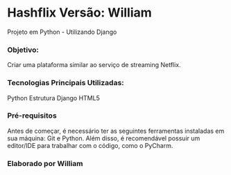 # Hashflix Versão: William
Projeto em Python - Utilizando Django

### Objetivo:
Criar uma plataforma similar ao serviço de streaming Netflix.

### Tecnologias Principais Utilizadas:
Python
Estrutura Django
HTML5

### Pré-requisitos
Antes de começar, é necessário ter as seguintes ferramentas instaladas em sua máquina: Git e Python. Além disso, é recomendável possuir um editor/IDE para trabalhar com o código, como o PyCharm.

### Elaborado por William
